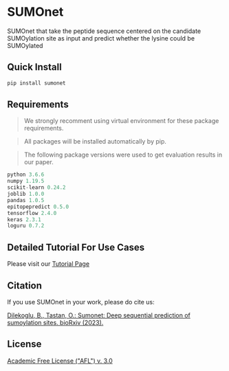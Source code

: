 
# SUMOnet

SUMOnet that take the peptide sequence centered on the candidate SUMOylation site as input and predict whether the lysine could be SUMOylated

## Quick Install

```sh
pip install sumonet
```

## Requirements

> We strongly recomment using virtual environment for these package requirements.

> All packages will be installed automatically by pip.

> The following package versions were used to get evaluation results in our paper.

```python
python 3.6.6
numpy 1.19.5
scikit-learn 0.24.2
joblib 1.0.0
pandas 1.0.5
epitopepredict 0.5.0
tensorflow 2.4.0
keras 2.3.1
loguru 0.7.2
```

## Detailed Tutorial For Use Cases

Please visit our [Tutorial Page](https://sumonet.onrender.com/)


## Citation

If you use SUMOnet in your work, please do cite us:

[Dilekoglu, B., Tastan, O.: Sumonet: Deep sequential prediction of sumoylation sites. bioRxiv (2023).](https://www.biorxiv.org/content/10.1101/2023.08.25.554749v1)

## License

[Academic Free License ("AFL") v. 3.0](https://choosealicense.com/licenses/afl-3.0/#)